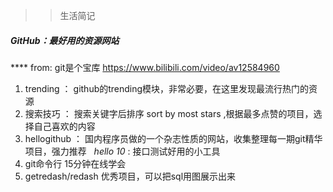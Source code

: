 >> 生活简记

##### GitHub：最好用的资源网站
**** from: git是个宝库 https://www.bilibili.com/video/av12584960

1. trending ： github的trending模块，非常必要，在这里发现最流行热门的资源
2. 搜索技巧 ： 搜索关键字后排序 sort by most stars ,根据最多点赞的项目，选择自己喜欢的内容
3. hellogithub ： 国内程序员做的一个杂志性质的网站，收集整理每一期git精华项目，强力推荐 
   _hello 10_ : 接口测试好用的小工具
4. git命令行 15分钟在线学会
5. getredash/redash 优秀项目，可以把sql用图展示出来
